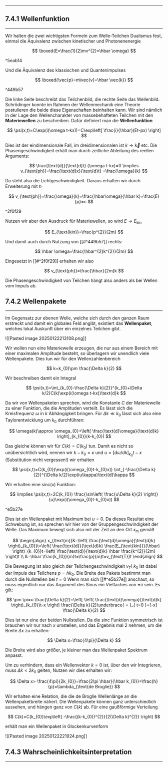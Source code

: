 ***

## 7.4.1 Wellenfunktion
***

Wir halten die zwei wichtigsten Formeln zum Welle-Teilchen Dualismus fest, einmal die Äquivalenz zwischen kinetischer und Photonenenergie

$$
\boxed{E=\frac{1}{2}mv^{2}=\hbar \omega}
$$

^5eab14

Und die Äquivalenz des klassischen und Quantenimpulses

$$
\boxed{\vec{p}=m\vec{v}=\hbar \vec{k}}
$$

^449b57

Die linke Seite beschreibt das Teilchenbild, die rechte Seite das Wellenbild.  Schrödinger konnte im Rahmen der Wellenmechanik eine Theorie postulieren die beide diese Eigenschaften beinhalten kann. Wir sind nämlich in der Lage den Wellencharakter von massebehafteten Teilchen mit den **Materiewellen** zu beschreiben. Dafür definiert man die **Wellenfunktion**

$$
\psi(x,t)=C\exp(i(\omega t-kx))=C\exp\left[ \frac{i}{\hbar}(Et-px) \right]
$$

Dies ist der eindimensionale Fall, im dreidimensionalen ist $k \to \vec{k}$ etc. Die Phasengeschwindigkeit erhält man durch zeitliche Ableitung des reellen Arguments:

$$
\frac{\text{d}}{\text{d}t} (\omega t-kx)=0 \implies v_{\text{ph}}=\frac{\text{d}x}{\text{d}t} =\frac{\omega}{k}
$$

Da steht also die Lichtgeschwindigkeit. Daraus erhalten wir durch Erweiterung mit $\hbar$

$$
v_{\text{ph}}=\frac{\omega}{k}=\frac{\hbar\omega}{\hbar k}=\frac{E}{p}=c
$$

^2f0f29

Nutzen wir aber den Ausdruck für Materiewellen, so wird $E\to E_{\text{kin}}$ 

$$
E_{\text{kin}}=\frac{p^{2}}{2m}
$$

Und damit auch durch Nutzung von [[#^449b57]] rechts:

$$
\hbar \omega=\frac{\hbar^{2}k^{2}}{2m}
$$

Eingesetzt in [[#^2f0f29]] erhalten wir also

$$
v_{\text{ph}}=\frac{\hbar}{2m}k
$$

Die Phasengeschwindigkeit von Teilchen hängt also anders als bei Wellen vom Impuls ab.


## 7.4.2 Wellenpakete
***

Im Gegensatz zur ebenen Welle, welche sich durch den ganzen Raum erstreckt und damit ein globales Feld angibt, existiert das **Wellenpaket**, welches lokal Auskunft über ein einzelnes Teilchen gibt. 

![[Pasted image 20250122213108.png]]

Wir wollen nun eine Materiewelle erzeugen, die nur aus einem Bereich mit einer maximalen Amplitude besteht, so überlagern wir unendlich viele Wellenpakete. Dies tun wir für den Wellenzahlenbereich

$$
k=k_{0}\pm \frac{\Delta k}{2}
$$

Wir beschreiben damit ein Integral

$$
\psi(x,t)=\int_{k_{0}-\frac{\Delta k}{2}}^{k_{0}+\Delta k/2}C(k)\exp(i(\omega t-kx))\text{d}k
$$

Da wir von Wellenpaketen sprechen, wird die Konstante $C$ der Materiewelle zu einer Funktion, die die Amplituden verteilt. Es lässt sich die Kreisfrequenz $\omega$ in $k$ Abhängigkeit bringen. Für $\Delta k\ll k_{0}$ lässt sich also eine Taylorentwicklung um $k_{0}$ durchführen:

$$
\omega(k)\approx \omega_{0}+\left[ \frac{\text{d}\omega}{\text{d}k}  \right]_{k_{0}}(k-k_{0})
$$

Das gleiche können wir für $C(k)=C(k_{0})$ tun. Damit es nicht so unübersichtlich wird, nennen wir $k-k_{0}=\kappa$ und $u= [\text{d}\omega /\text{d}k]_{k_{0}}t-x$ (Substitution nicht vergessen!) wir erhalten

$$
\psi(x,t)=C(k_{0})\exp(i(\omega_{0}t-k_{0}x)) \int_{-\frac{\Delta k}{2}}^{\Delta k/2}\exp(iu\kappa)\text{d}\kappa
$$

Wir erhalten eine $\text{sinc}(x)$ Funktion:

$$
\implies \psi(x,t)=2C(k_{0}) \frac{\sin\left( \frac{u\Delta k}{2} \right)}{u}\exp(i(\omega_{0}t-k_{0}x))
$$

^e5b27e

Dies ist ein Wellenpaket mit Maximum bei $u=0$. Da dieses Resultat eine Schwebung ist, so sprechen wir hier von der Gruppengeschwindigkeit der Welle. Das Maximum bewegt sich also mit der Zeit an den Ort $x_{\text{m}}$ gemäß

$$
\begin{align}
x_{\text{m}}&=\left( \frac{\text{d}\omega}{\text{d}k} \right)_{k_{0}}t=\left( \frac{\text{d}}{\text{d}k} \frac{E_{\text{kin}}}{\hbar}  \right)_{k_{0}}t=\left( \frac{\text{d}}{\text{d}k} \hbar \frac{k^{2}}{2m}  \right)t \\
&=\hbar \frac{k_{0}}{m}t=\frac{p}{m}t=v_{\text{T}}t
\end{align}
$$

Die Bewegung ist also gleich der Teilchengeschwindigkeit $v_{\text{T}}$! $k_{0}$ Ist dabei der Impuls des Teilchens $p=\hbar k_{0}$. Die Breite des Pakets bestimmt man durch die Nullstellen bei $t=0$ Wenn man sich [[#^e5b27e]] anschaut, so muss eigentlich nur das Argument des Sinus ein Vielfaches von $\pm\pi$ sein. Es gilt:

$$
\pm \pi=u \frac{\Delta k}{2}=\left[ \left( \frac{\text{d}\omega}{\text{d}k}  \right)_{k_{0}}t-x \right] \frac{\Delta k}{2}\underbrace{ = }_{ t=0 }=[-x] \frac{\Delta k}{2}
$$

Dies ist nur eine der beiden Nullstellen. Da die sinc Funktion symmetrisch ist brauchen wir nur nach $x$ umstellen, und das Ergebnis mal 2 nehmen, um die Breite $\Delta x$ zu erhalten:

$$
\Delta x=\frac{4\pi}{\Delta k}
$$

Die Breite wird also größer, je kleiner man das Wellenpaket Spektrum anpasst.

Um zu verhindern, dass ein Wellenvektor $k=0$ ist, über den wir Integrieren, muss $\Delta k<2k_{0}$ gelten, Nutzen wir dies erhalten wir:

$$
\Delta x> \frac{4\pi}{2k_{0}}=\frac{2\pi \hbar}{\hbar k_{0}}=\frac{h}{p}=\lambda_{\text{de Broglie}}
$$

Wir erhalten eine Relation, die die de Broglie Wellenlänge an die Wellenpaketbreite nähert. Die Wellenpakete können ganz unterschiedlich aussehen, und hängen ganz von $C(k)$ ab. Für eine gaußförmige Verteilung

$$
C(k)=C(k_{0})\exp\left( -\frac{(k-k_{0})^{2}}{2(\Delta k)^{2}} \right)
$$

erhält man ein Wellenpaket in Glockenkurvenform

![[Pasted image 20250122221924.png]]


## 7.4.3 Wahrscheinlichkeitsinterpretation
***

